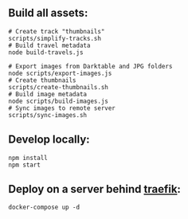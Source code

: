 ## Build all assets:

```
# Create track "thumbnails"
scripts/simplify-tracks.sh
# Build travel metadata
node build-travels.js

# Export images from Darktable and JPG folders
node scripts/export-images.js
# Create thumbnails
scripts/create-thumbnails.sh
# Build image metadata
node scripts/build-images.js
# Sync images to remote server
scripts/sync-images.sh
```


## Develop locally:

```
npm install
npm start
```

## Deploy on a server behind [traefik](https://github.com/traefik/traefik):

```
docker-compose up -d
```
